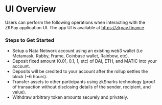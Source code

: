 # UI Overview

Users can perform the following operations when interacting with the ZKPay application UI. The app UI is available at [https:](https://zkpay.finance)[//zkpay.finance](https://zkpay.finance)

### Steps to Get Started <a href="#steps-to-get-started" id="steps-to-get-started"></a>

* ​Setup a Nata Network account using an existing web3 wallet (i.e Metamask, Rabby, Frame, Coinbase wallet, Rainbow, etc).
* ​Deposit fixed amount (0.01, 0.1, 1, etc) of DAI, ETH, and MATIC into your account.
* Deposits will be credited to your account after the rollup settles the block (\~6 hours).
* ​Transfer assets to other participants using zkSnarks technology (proof of transaction without disclosing details of the sender, recipient, and value).
* ​Withdraw arbitrary token amounts securely and privately.



